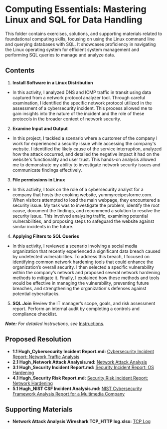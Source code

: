 # Computing Essentials: Mastering Linux and SQL for Data Handling

This folder contains exercises, solutions, and supporting materials related to foundational computing skills, focusing on using the Linux command line and querying databases with SQL. It showcases proficiency in navigating the Linux operating system for efficient system management and performing SQL queries to manage and analyze data.

## Contents
1. **Install Software in a Linux Distribution**
- In this activity, I analyzed DNS and ICMP traffic in transit using data captured from a network protocol analyzer tool. Through careful examination, I identified the specific network protocol utilized in the assessment of a cybersecurity incident. This process allowed me to gain insights into the nature of the incident and the role of these protocols in the broader context of network security.
  
2. **Examine Input and Output**
- In this project, I tackled a scenario where a customer of the company I work for experienced a security issue while accessing the company's website. I identified the likely cause of the service interruption, analyzed how the attack occurred, and detailed the negative impact it had on the website's functionality and user trust. This hands-on analysis allowed me to demonstrate my ability to investigate network security issues and communicate findings effectively.

3. **File permissions in Linux**
- In this activity, I took on the role of a cybersecurity analyst for a company that hosts the cooking website, yummyrecipesforme.com. When visitors attempted to load the main webpage, they encountered a security issue. My task was to investigate the problem, identify the root cause, document the findings, and recommend a solution to resolve the security issue. This involved analyzing traffic, examining potential vulnerabilities, and proposing steps to safeguard the website against similar incidents in the future.

4. **Applying Filters to SQL Queries**
- In this activity, I reviewed a scenario involving a social media organization that recently experienced a significant data breach caused by undetected vulnerabilities. To address this breach, I focused on identifying common network hardening tools that could enhance the organization’s overall security. I then selected a specific vulnerability within the company’s network and proposed several network hardening methods to mitigate it. Finally, I explained how these methods and tools would be effective in managing the vulnerability, preventing future breaches, and strengthening the organization's defenses against potential cyberattacks.
  
5. **SQL Join** Review the IT manager’s scope, goals, and risk assessment report. Perform an internal audit by completing a controls and compliance checklist.

***Note:** For detailed instructions, see* [Instructions](Instructions.md).

## Proposed Resolution
- **1.1 Hugh_Cybersecurity Incident Report.md:** [Cybersecurity Incident Report: Network Traffic Analysis](https://github.com/Hugh-Kumbi/Cybersecurity-Portfolio/blob/main/II.%20Network%20Security/1.1%20Hugh_Cybersecurity%20Incident%20Report.md)
- **2.1 Hugh_Network Attack Analysis.md:** [Network Attack Analysis](https://github.com/Hugh-Kumbi/Cybersecurity-Portfolio/blob/main/II.%20Network%20Security/2.1%20Hugh_Network%20Attack%20Analysis.md)
- **3.1 Hugh_Security Incident Report.md:** [Security Incident Report: OS Hardening](https://github.com/Hugh-Kumbi/Cybersecurity-Portfolio/blob/main/II.%20Network%20Security/3.1%20Hugh_Security%20Incident%20Report.md)
- **4.1 Hugh_Security Risk Report.md:** [Security Risk Incident Report: Network Hardening](https://github.com/Hugh-Kumbi/Cybersecurity-Portfolio/blob/main/II.%20Network%20Security/4.1%20Hugh_Security%20Risk%20Report.md)
- **5.1 Hugh_NIST CSF Incident Analysis.md:** [NIST Cybersecurity Framework Analysis Report for a Multimedia Company](https://github.com/Hugh-Kumbi/Cybersecurity-Portfolio/blob/main/II.%20Network%20Security/5.1%20Hugh_NIST%20CSF%20Incident%20Analysis.md)

## Supporting Materials
- **Network Attack Analysis Wireshark TCP_HTTP log.xlsx:** [TCP Log](https://github.com/Hugh-Kumbi/Cybersecurity-Portfolio/blob/main/II.%20Network%20Security/Network%20Attack%20Analysis%20Wireshark%20TCP_HTTP%20log.xlsx)
